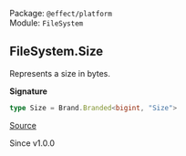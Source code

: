 Package: `@effect/platform`<br />
Module: `FileSystem`<br />

## FileSystem.Size

Represents a size in bytes.

**Signature**

```ts
type Size = Brand.Branded<bigint, "Size">
```

[Source](https://github.com/Effect-TS/effect/tree/main/packages/platform/src/FileSystem.ts#L266)

Since v1.0.0